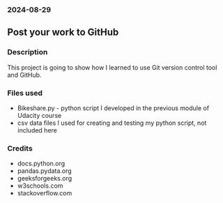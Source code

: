 
### 2024-08-29

## Post your work to GitHub

### Description
This project is going to show how I learned to use Git version control tool and GitHub.

### Files used
+ Bikeshare.py - python script I developed in the previous module of Udacity course
+ csv data files I used for creating and testing my python script, not included here


### Credits
+ docs.python.org
+ pandas.pydata.org
+ geeksforgeeks.org
+ w3schools.com
+ stackoverflow.com

